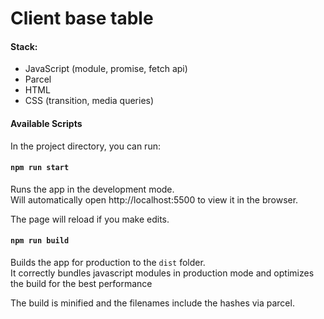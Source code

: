 # Client base table

#### Stack:

- JavaScript (module, promise, fetch api)
- Parcel
- HTML
- CSS (transition, media queries)

#### Available Scripts<br />
In the project directory, you can run:

#### `npm run start`

Runs the app in the development mode.<br />
Will automatically open http://localhost:5500 to view it in the browser.

The page will reload if you make edits.

#### `npm run build`

Builds the app for production to the `dist` folder.<br />
It correctly bundles javascript modules in production mode and optimizes the build for the best performance

The build is minified and the filenames include the hashes via parcel.
